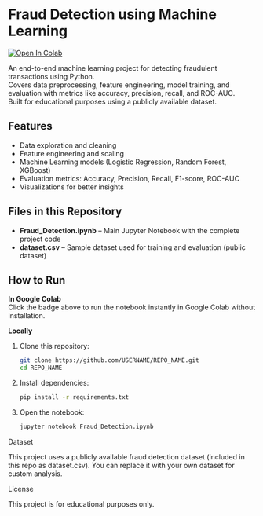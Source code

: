 # Fraud Detection using Machine Learning

[![Open In Colab](https://colab.research.google.com/assets/colab-badge.svg)](https://colab.research.google.com/drive/1QAeftjrr_k_RbSRuyA_NL509_uCDtsiL?usp=sharing)

An end-to-end machine learning project for detecting fraudulent transactions using Python.  
Covers data preprocessing, feature engineering, model training, and evaluation with metrics like accuracy, precision, recall, and ROC-AUC.  
Built for educational purposes using a publicly available dataset.

## Features
- Data exploration and cleaning
- Feature engineering and scaling
- Machine Learning models (Logistic Regression, Random Forest, XGBoost)
- Evaluation metrics: Accuracy, Precision, Recall, F1-score, ROC-AUC
- Visualizations for better insights

## Files in this Repository
- **Fraud_Detection.ipynb** – Main Jupyter Notebook with the complete project code  
- **dataset.csv** – Sample dataset used for training and evaluation (public dataset)

## How to Run

**In Google Colab**  
Click the badge above to run the notebook instantly in Google Colab without installation.  

**Locally**  
1. Clone this repository:
   ```bash
   git clone https://github.com/USERNAME/REPO_NAME.git
   cd REPO_NAME

2.	Install dependencies:
    ```bash
    pip install -r requirements.txt

3.	Open the notebook:
    ```bash
    jupyter notebook Fraud_Detection.ipynb

Dataset

This project uses a publicly available fraud detection dataset (included in this repo as dataset.csv).
You can replace it with your own dataset for custom analysis.

License

This project is for educational purposes only.
